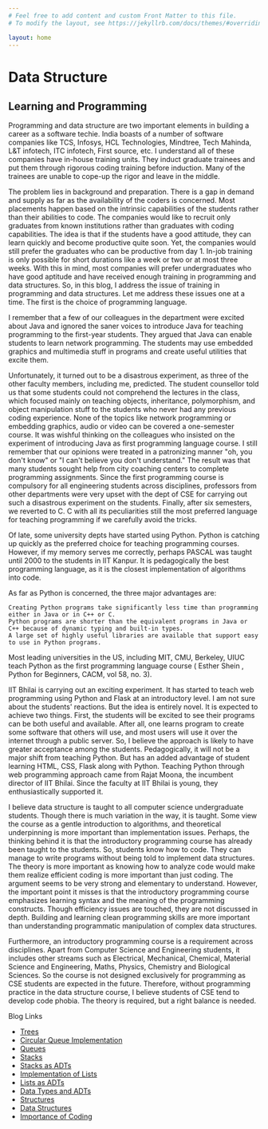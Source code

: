 ```yaml
---
# Feel free to add content and custom Front Matter to this file.
# To modify the layout, see https://jekyllrb.com/docs/themes/#overriding-theme-defaults

layout: home
---
```


# Data Structure
## Learning and Programming
Programming and data structure are two important elements in building a career as a software techie. India boasts of a number of software companies like TCS, Infosys, HCL Technologies, Mindtree, Tech Mahinda, L&T infotech, ITC infotech, First source, etc. I understand all of these companies have in-house training units. They induct graduate trainees and put them through rigorous coding training before induction. Many of the trainees are unable to cope-up the rigor and leave in the middle.

The problem lies in background and preparation. There is a gap in demand and supply as far as the availability of the coders is concerned. Most placements happen based on the intrinsic capabilities of the students rather than their abilities to code. The companies would like to recruit only graduates from known institutions rather than graduates with coding capabilities. The idea is that if the students have a good attitude, they can learn quickly and become productive quite soon. Yet, the companies would still prefer the graduates who can be productive from day 1. In-job training is only possible for short durations like a week or two or at most three weeks. With this in mind, most companies will prefer undergraduates who have good aptitude and have received enough training in programming and data structures. So, in this blog, I address the issue of training in programming and data structures. Let me address these issues one at a time. The first is the choice of programming language.

I remember that a few of our colleagues in the department were excited about Java and ignored the saner voices to introduce Java for teaching programming to the first-year students. They argued that Java can enable students to learn network programming. The students may use embedded graphics and multimedia stuff in programs and create useful utilities that excite them.

Unfortunately, it turned out to be a disastrous experiment, as three of the other faculty members, including me, predicted. The student counsellor told us that some students could not comprehend the lectures in the class, which focused mainly on teaching objects, inheritance, polymorphism, and object manipulation stuff to the students who never had any previous coding experience. None of the topics like network programming or embedding graphics, audio or video can be covered a one-semester course. It was wishful thinking on the colleagues who insisted on the experiment of introducing Java as first programming language course. I still remember that our opinions were treated in a patronizing manner "oh, you don't know" or "I can't believe you don't understand." The result was that many students sought help from city coaching centers to complete programming assignments. Since the first programming course is compulsory for all engineering students across disciplines, professors from other departments were very upset with the dept of CSE for carrying out such a disastrous experiment on the students. Finally, after six semesters, we reverted to C. C with all its peculiarities still the most preferred language for teaching programming if we carefully avoid the tricks.

Of late, some university depts have started using Python. Python is catching up quickly as the preferred choice for teaching programming courses. However, if my memory serves me correctly, perhaps PASCAL was taught until 2000 to the students in IIT Kanpur. It is pedagogically the best programming language, as it is the closest implementation of algorithms into code.

As far as Python is concerned, the three major advantages are:

    Creating Python programs take significantly less time than programming either in Java or in C++ or C.
    Python programs are shorter than the equivalent programs in Java or C++ because of dynamic typing and built-in types.
    A large set of highly useful libraries are available that support easy to use in Python programs.

Most leading universities in the US, including MIT, CMU, Berkeley, UIUC teach Python as the first programming language course ( Esther Shein , Python for Beginners, CACM, vol 58, no. 3).

IIT Bhilai is carrying out an exciting experiment. It has started to teach web programming using Python and Flask at an introductory level. I am not sure about the students' reactions. But the idea is entirely novel. It is expected to achieve two things. First, the students will be excited to see their programs can be both useful and available. After all, one learns program to create some software that others will use, and most users will use it over the internet through a public server. So, I believe the approach is likely to have greater acceptance among the students. Pedagogically, it will not be a major shift from teaching Python. But has an added advantage of student learning HTML, CSS, Flask along with Python. Teaching Python through web programming approach came from Rajat Moona, the incumbent director of IIT Bhilai. Since the faculty at IIT Bhilai is young, they enthusiastically supported it.

I believe data structure is taught to all computer science undergraduate students. Though there is much variation in the way, it is taught. Some view the course as a gentle introduction to algorithms, and theoretical underpinning is more important than implementation issues. Perhaps, the thinking behind it is that the introductory programming course has already been taught to the students. So, students know how to code. They can manage to write programs without being told to implement data structures. The theory is more important as knowing how to analyze code would make them realize efficient coding is more important than just coding. The argument seems to be very strong and elementary to understand. However, the important point it misses is that the introductory programming course emphasizes learning syntax and the meaning of the programming constructs. Though efficiency issues are touched, they are not discussed in depth. Building and learning clean programming skills are more important than understanding programmatic manipulation of complex data structures.

Furthermore, an introductory programming course is a requirement across disciplines. Apart from Computer Science and Engineering students, it includes other streams such as Electrical, Mechanical, Chemical, Material Science and Engineering, Maths, Physics, Chemistry and Biological Sciences. So the course is not designed exclusively for programming as CSE students are expected in the future. Therefore, without programming practice in the data structure course, I believe students of CSE tend to develop code phobia. The theory is required, but a right balance is needed.

Blog Links

<ul> 
    <li><a href="https://vikramshilla.blogspot.com/2021/12/trees.html">Trees</a></li>
    <li><a href="https://vikramshilla.blogspot.com/2021/12/circular-queue-implementation-in-C.html">Circular Queue Implementation</a></li>
    <li><a href="https://vikramshilla.blogspot.com/2021/12/queues.html">Queues</a></li>
    <li><a href="https://vikramshilla.blogspot.com/2021/12/the-creation-of-stack-is-simple.html">Stacks</a></li>
    <li><a href="https://vikramshilla.blogspot.com/2021/11/importance-of-stacks.html">Stacks as ADTs</a></li>
    <li><a href="https://vikramshilla.blogspot.com/2021/11/implementation-of-list-operations-in-c.html">Implementation of Lists</a></li>     
    <li><a href="https://vikramshilla.blogspot.com/2021/11/abstract-concept-of-list.html">Lists as ADTs</a></li>
    <li><a href="https://vikramshilla.blogspot.com/2021/11/data-types-and-adts.html">Data Types and ADTs </a></li>
    <li><a href="https://vikramshilla.blogspot.com/2021/11/meaning-of-structure.html">Structures</a></li>
    <li><a href="https://vikramshilla.blogspot.com/2021/11/data-structures.html">Data Structures</a></li>
    <li><a href="https://vikramshilla.blogspot.com/2021/11/why-coding-and-learning-data-structure.html">Importance of Coding</a></li>
</ul>




